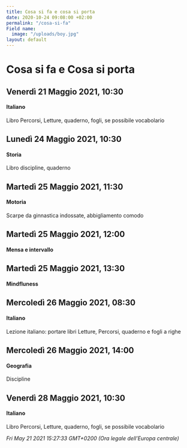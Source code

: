 ```yaml
---
title: Cosa si fa e cosa si porta
date: 2020-10-24 09:08:00 +02:00
permalink: "/cosa-si-fa"
Field name:
  image: "/uploads/boy.jpg"
layout: default
---
```


# Cosa si fa e Cosa si porta
## Venerdì 21 Maggio 2021, 10:30
#### Italiano
Libro Percorsi, Letture, quaderno, fogli, se possibile vocabolario  
## Lunedì 24 Maggio 2021, 10:30
#### Storia
Libro discipline, quaderno  
## Martedì 25 Maggio 2021, 11:30
#### Motoria
Scarpe da ginnastica indossate, abbigliamento comodo  
## Martedì 25 Maggio 2021, 12:00
#### Mensa e intervallo
  
## Martedì 25 Maggio 2021, 13:30
#### Mindfluness
  
## Mercoledì 26 Maggio 2021, 08:30
#### Italiano
<span>Lezione italiano: portare libri Letture, Percorsi, quaderno e fogli a righe</span>  
## Mercoledì 26 Maggio 2021, 14:00
#### Geografia
Discipline  
## Venerdì 28 Maggio 2021, 10:30
#### Italiano
Libro Percorsi, Letture, quaderno, fogli, se possibile vocabolario  

_Fri May 21 2021 15:27:33 GMT+0200 (Ora legale dell’Europa centrale)_